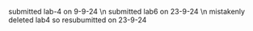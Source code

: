 submitted lab-4 on 9-9-24 \n
submitted lab6 on 23-9-24 \n
mistakenly deleted lab4 so resubumitted on 23-9-24
